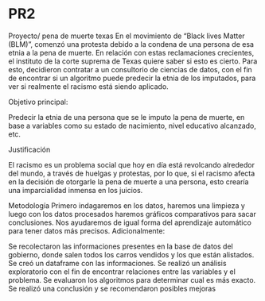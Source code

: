 # PR2
Proyecto/ pena de muerte texas 
En el movimiento de “Black lives Matter (BLM)”, comenzó una protesta debido a la condena de una persona de esa etnia a la pena de muerte. En relación con estas reclamaciones crecientes, el instituto de la corte suprema de Texas quiere saber si esto es cierto. Para esto, decidieron contratar a un consultorio de ciencias de datos, con el fin de encontrar si un algoritmo puede predecir la etnia de los imputados, para ver si realmente el racismo está siendo aplicado.

Objetivo principal:

Predecir la etnia de una persona que se le imputo la pena de muerte, en base a variables como su estado de nacimiento, nivel educativo alcanzado, etc.

Justificación

El racismo es un problema social que hoy en día está revolcando alrededor del mundo, a través de huelgas y protestas, por lo que, si el racismo afecta en la decisión de otorgarle la pena de muerte a una persona, esto crearía una imparcialidad inmensa en los juicios.

Metodología Primero indagaremos en los datos, haremos una limpieza y luego con los datos procesados haremos gráficos comparativos para sacar conclusiones. Nos ayudaremos de igual forma del aprendizaje automático para tener datos más precisos. Adicionalmente:

Se recolectaron las informaciones presentes en la base de datos del gobierno, donde salen todos los carros vendidos y los que están alistados. Se creó un dataframe con las informaciones. Se realizó un análisis exploratorio con el fin de encontrar relaciones entre las variables y el problema. Se evaluaron los algoritmos para determinar cual es más exacto. Se realizó una conclusión y se recomendaron posibles mejoras
